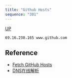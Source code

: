 ```yaml
---
title: "Github Hosts"
sequence: "301"
---
```


[UP](/git/git-index.html)

```text
69.16.230.165 www.github.com
```

## Reference

- [Fetch GitHub Hosts](https://hosts.gitcdn.top/)
- [DNS在线解析](http://www.ip33.com/dns.html)
